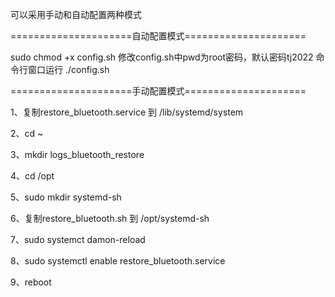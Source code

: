 可以采用手动和自动配置两种模式

=====================自动配置模式=====================

sudo chmod +x config.sh
修改config.sh中pwd为root密码，默认密码tj2022
命令行窗口运行 ./config.sh

=====================手动配置模式=====================

1、复制restore_bluetooth.service 到 /lib/systemd/system

2、cd ~

3、mkdir logs_bluetooth_restore

4、cd /opt

5、sudo mkdir systemd-sh

6、复制restore_bluetooth.sh 到 /opt/systemd-sh

7、sudo systemct damon-reload

8、sudo systemctl enable restore_bluetooth.service

9、reboot


